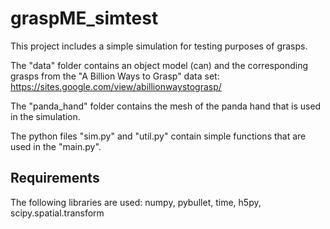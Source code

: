 # graspME_simtest

 This project includes a simple simulation for testing purposes of grasps.
 
 The "data" folder contains an object model (can) and the corresponding grasps from the "A Billion Ways to Grasp" data set: https://sites.google.com/view/abillionwaystograsp/
 
 The "panda_hand" folder contains the mesh of the panda hand that is used in the simulation.
 
 The python files "sim.py" and "util.py" contain simple functions that are used in the "main.py".
 
 ## Requirements
 
 The following libraries are used: numpy, pybullet, time, h5py, scipy.spatial.transform
